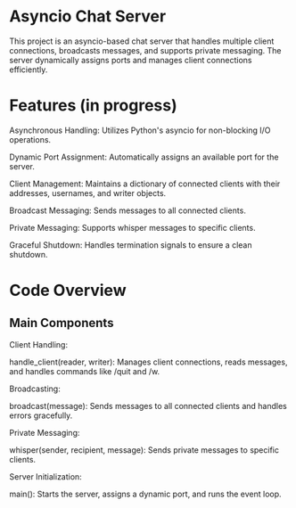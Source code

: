 # Asyncio Chat Server
This project is an asyncio-based chat server that handles multiple client connections, broadcasts messages, and supports private messaging. The server dynamically assigns ports and manages client connections efficiently.

# Features (in progress)
Asynchronous Handling: Utilizes Python's asyncio for non-blocking I/O operations.

Dynamic Port Assignment: Automatically assigns an available port for the server.

Client Management: Maintains a dictionary of connected clients with their addresses, usernames, and writer objects.

Broadcast Messaging: Sends messages to all connected clients.

Private Messaging: Supports whisper messages to specific clients.

Graceful Shutdown: Handles termination signals to ensure a clean shutdown.

# Code Overview
## Main Components
Client Handling:

handle_client(reader, writer): Manages client connections, reads messages, and handles commands like /quit and /w.

Broadcasting:

broadcast(message): Sends messages to all connected clients and handles errors gracefully.

Private Messaging:

whisper(sender, recipient, message): Sends private messages to specific clients.

Server Initialization:

main(): Starts the server, assigns a dynamic port, and runs the event loop.
